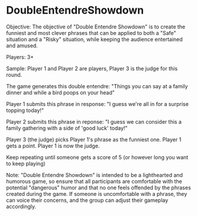 # DoubleEntendreShowdown

Objective:
The objective of "Double Entendre Showdown" is to create the funniest and most clever phrases that can be applied to both a "Safe" situation and a "Risky" situation, while keeping the audience entertained and amused.

Players: 3+

Sample:
Player 1 and Player 2 are players, Player 3 is the judge for this round.

The game generates this double entendre:
"Things you can say at a family dinner and while a bird poops on your head"

Player 1 submits this phrase in response:
"I guess we're all in for a surprise topping today!"

Player 2 submits this phrase in reponse:
"I guess we can consider this a family gathering with a side of 'good luck' today!"

Player 3 (the judge) picks Player 1's phrase as the funniest one.
Player 1 gets a point.
Player 1 is now the judge.

Keep repeating until someone gets a score of 5 (or however long you want to keep playing)


Note:
"Double Entendre Showdown" is intended to be a lighthearted and humorous game, so ensure that all participants are comfortable with the potential "dangerous" humor and that no one feels offended by the phrases created during the game. If someone is uncomfortable with a phrase, they can voice their concerns, and the group can adjust their gameplay accordingly.
